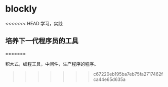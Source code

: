 # blockly
<<<<<<< HEAD
学习，实践

## 培养下一代程序员的工具
=======

积木式，编程工具，中间件，生产程序的程序。

>>>>>>> c67220eb195ba7eb75fa2717462fca44e65d635a
